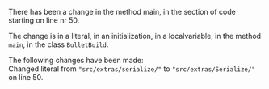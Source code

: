There has been a change in the method main, in the section of code starting on line nr 50.
  
The change is in a literal, in an initialization, in a localvariable, in the method ```main```, in the class ```BulletBuild```.
  
The following changes have been made:  
Changed literal from ```"src/extras/serialize/"``` to ```"src/extras/Serialize/"``` on line 50.  
